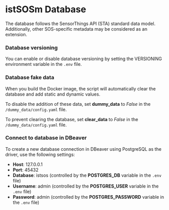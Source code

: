 # istSOSm Database

The database follows the SensorThings API (STA) standard data model.
Additionally, other SOS-specific metadata may be considered as an extension.

### Database versioning

You can enable or disable database versioning by setting the VERSIONING environment variable in the `.env` file.
    
### Database fake data

When you build the Docker image, the script will automatically clear the database and add static and dynamic values. 

To disable the addition of these data, set **dummy_data** to *False* in the `/dummy_data/config.yaml` file.

To prevent clearing the database, set **clear_data** to *False* in the `/dummy_data/config.yaml` file.

### Connect to database in DBeaver

To create a new database connection in DBeaver using PostgreSQL as the driver, use the following settings:

- **Host**: 127.0.0.1
- **Port**: 45432
- **Database**: istsos (controlled by the **POSTGRES_DB** variable in the `.env` file)
- **Username**: admin (controlled by the **POSTGRES_USER** variable in the `.env` file)
- **Password**: admin (controlled by the **POSTGRES_PASSWORD** variable in the `.env` file)
